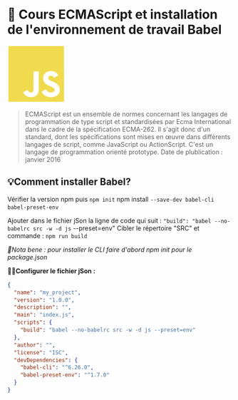  # 🚀 Cours ECMAScript et installation de l'environnement de travail Babel
 ![logo](./asset/logo-js.png)
>ECMAScript est un ensemble de normes concernant les langages de programmation de type script et standardisées par Ecma International dans le cadre de la spécification ECMA-262. Il s'agit donc d'un standard, dont les spécifications sont mises en œuvre dans différents langages de script, comme JavaScript ou ActionScript. C'est un langage de programmation orienté prototype.
Date de plublication : janvier 2016 

## 💡Comment installer Babel?


Vérifier la version npm
puis ```npm init```
npm install ```--save-dev babel-cli babel-preset-env```

Ajouter dans le fichier jSon la ligne de code qui suit : ```"build": "babel --no-babelrc src -w -d js``` --preset=env"
Cibler le répertoire "SRC" et commande : ```npm run build```

*📝Nota bene : pour installer le CLI faire d'abord npm init pour le package.json*

**🧑‍💻Configurer le fichier jSon :**
```json
{
  "name": "my_project",
  "version": "1.0.0",
  "description": "",
  "main": "index.js",
  "scripts": {
    "build": "babel --no-babelrc src -w -d js --preset=env"
  },
  "author": "",
  "license": "ISC",
  "devDependencies": {
    "babel-cli": "^6.26.0",
    "babel-preset-env": "^1.7.0"
  }
}
```

